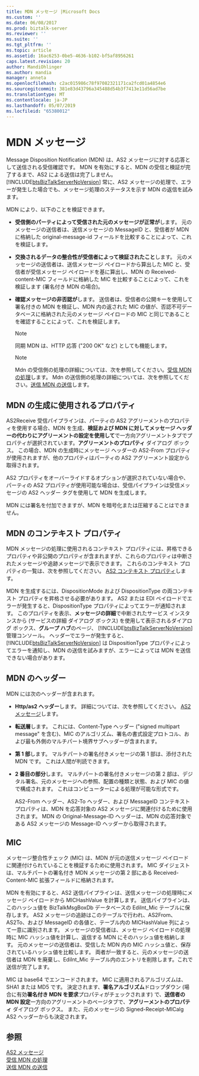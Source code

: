 ```yaml
---
title: MDN メッセージ |Microsoft Docs
ms.custom: ''
ms.date: 06/08/2017
ms.prod: biztalk-server
ms.reviewer: ''
ms.suite: ''
ms.tgt_pltfrm: ''
ms.topic: article
ms.assetid: 16ac6253-0be5-4636-b102-bf5af8956261
caps.latest.revision: 20
author: MandiOhlinger
ms.author: mandia
manager: anneta
ms.openlocfilehash: c2ac015986c78f97082321171ca2fcd01a4854e6
ms.sourcegitcommit: 381e83d43796a345488d54b3f7413e11d56ad7be
ms.translationtype: MT
ms.contentlocale: ja-JP
ms.lasthandoff: 05/07/2019
ms.locfileid: "65380012"
---
```

# <a name="mdn-messages"></a>MDN メッセージ
Message Disposition Notification (MDN) は、AS2 メッセージに対する応答として送信される受信確認です。 MDN を有効にすると、MDN の受信と検証が完了するまで、AS2 による送信は完了しません。 [!INCLUDE[btsBizTalkServerNoVersion](../includes/btsbiztalkservernoversion-md.md)] 常に、AS2 メッセージの処理で、エラーが発生した場合でも、メッセージ処理のステータスを示す MDN の返信を試みます。  
  
 MDN により、以下のことを検証できます。  
  
-   **受信側のパーティによって受信された元のメッセージが正常が**します。 元のメッセージの送信者は、送信メッセージの MessageID と、受信者が MDN に格納した original-message-id フィールドを比較することによって、これを検証します。  
  
-   **交換されるデータの整合性が受信者によって検証されたこと**します。 元のメッセージの送信者は、送信メッセージ ペイロードから算出した MIC と、受信者が受信メッセージ ペイロードを基に算出し、MDN の Received-content-MIC フィールドに格納した MIC を比較することによって、これを検証します (署名付き MDN の場合)。  
  
-   **確認メッセージの非否認が**します。 送信者は、受信者の公開キーを使用して署名付きの MDN を検証し、MDN 内の返された MIC の値が、否認不可データベースに格納された元のメッセージ ペイロードの MIC と同じであることを確認することによって、これを検証します。  
  
    > [!NOTE]
    >  同期 MDN は、HTTP 応答 ("200 OK" など) としても機能します。  
  
    > [!NOTE]
    >  Mdn の受信側の処理の詳細については、次を参照してください。[受信 MDN の処理](../core/processing-an-incoming-mdn.md)します。 Mdn の送信側の処理の詳細については、次を参照してください。[送信 MDN の送信](../core/sending-an-outgoing-mdn.md)します。  
  
## <a name="properties-used-to-generate-the-mdn"></a>MDN の生成に使用されるプロパティ  
 AS2Receive 受信パイプラインは、パーティの AS2 アグリーメントのプロパティを使用する場合、MDN を生成、**検証および MDN に対してメッセージ ヘッダーの代わりにアグリーメントの設定を使用して**で一方向アグリーメントタブでプロパティが選択されています。**アグリーメントのプロパティ** ダイアログ ボックス。 この場合、MDN の生成時にメッセージ ヘッダーの AS2-From プロパティが使用されますが、他のプロパティはパーティの AS2 アグリーメント設定から取得されます。  
  
 AS2 プロパティをオーバーライドするオプションが選択されていない場合や、パーティの AS2 プロパティが使用可能な場合は、受信パイプラインは受信メッセージの AS2 ヘッダー タグを使用して MDN を生成します。  
  
 MDN には署名を付加できますが、MDN を暗号化または圧縮することはできません。  
  
## <a name="mdn-context-properties"></a>MDN のコンテキスト プロパティ  
 MDN メッセージの処理に使用されるコンテキスト プロパティには、昇格できるプロパティや非公開のプロパティが含まれますが、これらのプロパティは中断されたメッセージや追跡メッセージで表示できます。 これらのコンテキスト プロパティの一覧は、次を参照してください。 [AS2 コンテキスト プロパティ](../core/as2-context-properties.md)します。  
  
 MDN を生成するには、DispositionMode および DispositionType の両コンテキスト プロパティを昇格させる必要があります。 AS2 または EDI ペイロードでエラーが発生すると、DispositionType プロパティによってエラーが通知されます。 このプロパティを表示、**メッセージの詳細**で中断されたサービス インスタンスから (サービスの詳細 ダイアログ ボックス) を使用して表示されるダイアログ ボックス、**グループ ハブ**のページ、 [!INCLUDE[btsBizTalkServerNoVersion](../includes/btsbiztalkservernoversion-md.md)]管理コンソール。 ヘッダーでエラーが発生すると、[!INCLUDE[btsBizTalkServerNoVersion](../includes/btsbiztalkservernoversion-md.md)] は DispositionType プロパティによってエラーを通知し、MDN の送信を試みますが、エラーによっては MDN を送信できない場合があります。  
  
## <a name="mdn-headers"></a>MDN のヘッダー  
 MDN には次のヘッダーが含まれます。  
  
- **Http/as2 ヘッダー**します。 詳細については、次を参照してください。 [AS2 メッセージ](../core/as2-messages.md)します。  
  
- **転送層**します。 これには、Content-Type ヘッダー ("signed multipart message" を含む)、MIC のアルゴリズム、署名の書式設定プロトコル、および最も外側のマルチパート境界サブヘッダーが含まれます。  
  
- **第 1 部**します。 マルチパートの署名付きメッセージの第 1 部は、添付された MDN です。 これは人間が判読できます。  
  
- **2 番目の部分**します。 マルチパートの署名付きメッセージの第 2 部は、デジタル署名、元のメッセージへの参照、配置の種類と状態、および MIC の値で構成されます。 これはコンピューターによる処理が可能な形式です。  
  
  AS2-From ヘッダー、AS2-To ヘッダー、および MessageID コンテキスト プロパティは、MDN を応答対象の AS2 メッセージに関連付けるために使用されます。 MDN の Original-Message-ID ヘッダーは、MDN の応答対象である AS2 メッセージの Message-ID ヘッダーから取得されます。  
  
## <a name="mic"></a>MIC  
 メッセージ整合性チェック (MIC) は、MDN が元の送信メッセージ ペイロードに関連付けられていることを検証するために使用されます。 MIC ダイジェストは、マルチパートの署名付き MDN メッセージの第 2 部にある Received-Content-MIC 拡張フィールドに格納されます。  
  
 MDN を有効にすると、AS2 送信パイプラインは、送信メッセージの処理時にメッセージ ペイロードから MICHashValue を計算します。 送信パイプラインは、このハッシュ値を BizTalkMsgBoxDb データベースの EdiInt_Mic テーブルに保存します。 AS2 メッセージの追跡はこのテーブルで行われ、AS2From、AS2To、および MessageID の各値と、テーブル内の MICHashValue 列によって一意に識別されます。 メッセージの受信者は、メッセージ ペイロードの処理時に MIC ハッシュ値を計算し、返信する MDN にそのハッシュ値を格納します。 元のメッセージの送信者は、受信した MDN 内の MIC ハッシュ値と、保存されているハッシュ値を比較します。 両者が一致すると、元のメッセージの送信者は MDN を廃棄し、EdiInt_Mic テーブル内のエントリを削除します。これで送信が完了します。  
  
 MIC は base64 でエンコードされます。 MIC に適用されるアルゴリズムは、SHA1 または MD5 です。 決定されます、**署名アルゴリズム**ドロップダウン (場合に有効**署名付き MDN を要求**プロパティがチェックされます) で、**送信者の MDN 設定**一方向のアグリーメントのページタブで、**アグリーメントのプロパティ** ダイアログ ボックス。 また、元のメッセージの Signed-Receipt-MICalg AS2 ヘッダーからも決定されます。  
  
## <a name="see-also"></a>参照  
 [AS2 メッセージ](../core/as2-messages.md)   
 [受信 MDN の処理](../core/processing-an-incoming-mdn.md)   
 [送信 MDN の送信](../core/sending-an-outgoing-mdn.md)